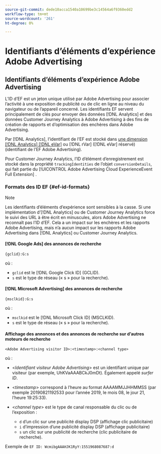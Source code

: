 ```yaml
---
source-git-commit: dede10acca1540a10699be3c14564a6f9360edd2
workflow-type: tm+mt
source-wordcount: '261'
ht-degree: 0%

---
```

# Identifiants d’éléments d’expérience Adobe Advertising

## Identifiants d’éléments d’expérience Adobe Advertising

L’ID d’EF est un jeton unique utilisé par Adobe Advertising pour associer l’activité à une exposition de publicité ou de clic en ligne au niveau du navigateur ou de l’appareil concerné. Les identifiants EF servent principalement de clés pour envoyer des données [!DNL Analytics] et des données Customer Journey Analytics à Adobe Advertising à des fins de création de rapports et d’optimisation des enchères dans Adobe Advertising.

Par [!DNL Analytics], l’identifiant de l’EF est stocké dans [une dimension  [!DNL Analytics] [!DNL eVar]](https://experienceleague.adobe.com/docs/analytics/components/dimensions/evar.html?lang=fr) ou [!DNL rVar] ([!DNL eVar] réservé) (identifiant de l’EF Adobe Advertising).

Pour Customer Journey Analytics, l’ID d’élément d’enregistrement est stocké dans la propriété `trackingIdentities` de l’objet `conversionDetails`, qui fait partie du [!UICONTROL Adobe Advertising Cloud ExperienceEvent Full Extension] .

### Formats des ID EF {#ef-id-formats}

>[!NOTE]
>
>Les identifiants d’éléments d’expérience sont sensibles à la casse. Si une implémentation d’[!DNL Analytics] ou de Customer Journey Analytics force le suivi des URL à être écrit en minuscules, alors Adobe Advertising ne reconnaît pas l’ID d’EF. Cela a un impact sur les enchères et les rapports Adobe Advertising, mais n’a aucun impact sur les rapports Adobe Advertising dans [!DNL Analytics] ou Customer Journey Analytics.

#### [!DNL Google Ads] des annonces de recherche

```
{gclid}:G:s
```

où :

* `gclid` est le [!DNL Google Click ID] (GCLID).
* `s` est le type de réseau (« s » pour la recherche).

#### [!DNL Microsoft Advertising] des annonces de recherche

```
{msclkid}:G:s
```

où :

* `msclkid` est le [!DNL Microsoft Click ID] (MSCLKID).
* `s` est le type de réseau (« s » pour la recherche).

#### Affichage des annonces et des annonces de recherche sur d’autres moteurs de recherche

```
<Adobe Advertising visitor ID>:<timestamp>:<channel type>
```

où :

* &lt;*Identifiant visiteur Adobe Advertising*> est un identifiant unique par visiteur (par exemple, UhKVaAAABCkJ0mDt). Également appelé *surfer ID*.

* &lt;*timestamp*> correspond à l’heure au format AAAAMMJJHHMMSS (par exemple 20190821192533 pour l’année 2019, le mois 08, le jour 21, l’heure 19:25:33).

* &lt;*channel type*> est le type de canal responsable du clic ou de l’exposition :

   * `d` d’un clic sur une publicité display DSP (affichage clic publicitaire)
   * `i` d’impression d’une publicité display DSP (affichage publicitaire)
   * `s` un clic sur une publicité de recherche (clic publicitaire de recherche).

Exemple de `EF ID: WcmibgAAAHJK1RyY:1551968087687:d`
